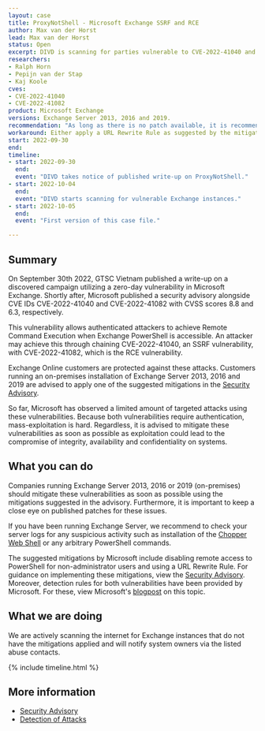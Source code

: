 ```yaml
---
layout: case
title: ProxyNotShell - Microsoft Exchange SSRF and RCE
author: Max van der Horst
lead: Max van der Horst
status: Open
excerpt: DIVD is scanning for parties vulnerable to CVE-2022-41040 and CVE-2022-41082 (nicknamed ProxyNotShell).
researchers:
- Ralph Horn
- Pepijn van der Stap
- Kaj Koole
cves: 
- CVE-2022-41040
- CVE-2022-41082
product: Microsoft Exchange
versions: Exchange Server 2013, 2016 and 2019.
recommendation: "As long as there is no patch available, it is recommended to apply one of the mitigations suggested by Microsoft. Please find the Security Advisory at the end of the casefile."
workaround: Either apply a URL Rewrite Rule as suggested by the mitigations in the Security Advisory or disable remote PowerShell access for non-administrators.
start: 2022-09-30
end:
timeline:
- start: 2022-09-30
  end:
  event: "DIVD takes notice of published write-up on ProxyNotShell."
- start: 2022-10-04
  end:
  event: "DIVD starts scanning for vulnerable Exchange instances."
- start: 2022-10-05
  end:
  event: "First version of this case file."

---
```


## Summary

On September 30th 2022, GTSC Vietnam published a write-up on a discovered campaign utilizing a zero-day vulnerability in Microsoft Exchange. Shortly after, Microsoft published a security advisory alongside CVE IDs CVE-2022-41040 and CVE-2022-41082 with CVSS scores 8.8 and 6.3, respectively.

This vulnerability allows authenticated attackers to achieve Remote Command Execution when Exchange PowerShell is accessible. An attacker may achieve this through chaining CVE-2022-41040, an SSRF vulnerability, with CVE-2022-41082, which is the RCE vulnerability.

Exchange Online customers are protected against these attacks. Customers running an on-premises installation of Exchange Server 2013, 2016 and 2019 are advised to apply one of the suggested mitigations in the [Security Advisory](https://msrc-blog.microsoft.com/2022/09/29/customer-guidance-for-reported-zero-day-vulnerabilities-in-microsoft-exchange-server/). 

So far, Microsoft has observed a limited amount of targeted attacks using these vulnerabilities. Because both vulnerabilities require authentication, mass-exploitation is hard. Regardless, it is advised to mitigate these vulnerabilities as soon as possible as exploitation could lead to the compromise of integrity, availability and confidentiality on systems.  

## What you can do

Companies running Exchange Server 2013, 2016 or 2019 (on-premises) should mitigate these vulnerabilities as soon as possible using the mitigations suggested in the advisory. Furthermore, it is important to keep a close eye on published patches for these issues.

If you have been running Exchange Server, we recommend to check your server logs for any suspicious activity such as installation of the [Chopper Web Shell](https://en.wikipedia.org/wiki/China_Chopper) or any arbitrary PowerShell commands. 

The suggested mitigations by Microsoft include disabling remote access to PowerShell for non-administrator users and using a URL Rewrite Rule. For guidance on implementing these mitigations, view the [Security Advisory](https://msrc-blog.microsoft.com/2022/09/29/customer-guidance-for-reported-zero-day-vulnerabilities-in-microsoft-exchange-server/). Moreover, detection rules for both vulnerabilities have been provided by Microsoft. For these, view Microsoft's [blogpost](https://www.microsoft.com/security/blog/2022/09/30/analyzing-attacks-using-the-exchange-vulnerabilities-cve-2022-41040-and-cve-2022-41082/) on this topic. 

## What we are doing

We are actively scanning the internet for Exchange instances that do not have the mitigations applied and will notify system owners via the listed abuse contacts. 

{% include timeline.html %}

## More information

* [Security Advisory](https://msrc-blog.microsoft.com/2022/09/29/customer-guidance-for-reported-zero-day-vulnerabilities-in-microsoft-exchange-server/)
* [Detection of Attacks](https://www.microsoft.com/security/blog/2022/09/30/analyzing-attacks-using-the-exchange-vulnerabilities-cve-2022-41040-and-cve-2022-41082/)

